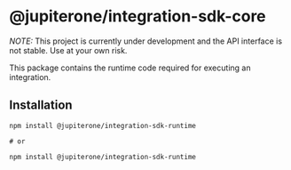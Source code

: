 # @jupiterone/integration-sdk-core

_NOTE:_ This project is currently under development and the API interface is not
stable. Use at your own risk.

This package contains the runtime code required for executing an integration.

## Installation

```
npm install @jupiterone/integration-sdk-runtime

# or

npm install @jupiterone/integration-sdk-runtime
```
